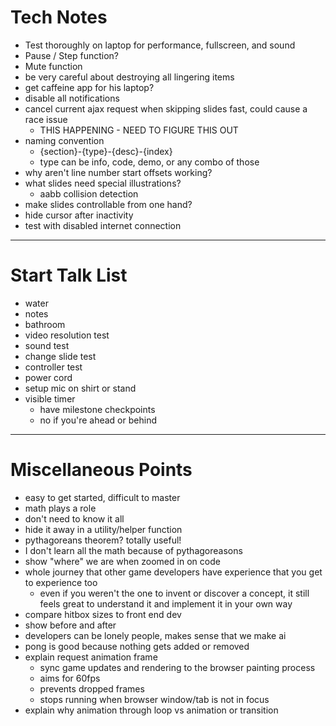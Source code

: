 # Tech Notes
- Test thoroughly on laptop for performance, fullscreen, and sound
- Pause / Step function?
- Mute function
- be very careful about destroying all lingering items
- get caffeine app for his laptop?
- disable all notifications
- cancel current ajax request when skipping slides fast, could cause a race issue
	- THIS HAPPENING - NEED TO FIGURE THIS OUT
- naming convention
	- {section}-{type}-{desc}-{index}
	- type can be info, code, demo, or any combo of those
- why aren't line number start offsets working?
- what slides need special illustrations?
	- aabb collision detection
- make slides controllable from one hand?
- hide cursor after inactivity
- test with disabled internet connection

---

# Start Talk List
- water
- notes
- bathroom
- video resolution test
- sound test
- change slide test
- controller test
- power cord
- setup mic on shirt or stand
- visible timer
	- have milestone checkpoints
	- no if you're ahead or behind

---

# Miscellaneous Points
- easy to get started, difficult to master
- math plays a role
- don't need to know it all
- hide it away in a utility/helper function
- pythagoreans theorem? totally useful!
- I don't learn all the math because of pythagoreasons
- show "where" we are when zoomed in on code
- whole journey that other game developers have experience that you get to experience too
	- even if you weren't the one to invent or discover a concept, it still feels great to understand it and implement it in your own way
- compare hitbox sizes to front end dev
- show before and after
- developers can be lonely people, makes sense that we make ai
- pong is good because nothing gets added or removed
- explain request animation frame
	- sync game updates and rendering to the browser painting process
	- aims for 60fps
	- prevents dropped frames
	- stops running when browser window/tab is not in focus
- explain why animation through loop vs animation or transition